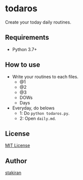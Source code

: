 # todaros
Create your today daily routines. 

## Requirements
- Python 3.7+

## How to use
- Write your routines to each files.
    - @1
    - @2
    - @3
    - DOWs
    - Days
- Everyday, do belows
    - 1: Do `python todaros.py`.
    - 2: Open `daily.md`.

## License
[MIT License](LICENSE)

## Author
[stakiran](https://github.com/stakiran)
